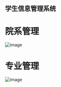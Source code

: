 ## 学生信息管理系统

# 院系管理
![image](https://user-images.githubusercontent.com/26055479/130477801-7e952f35-90fe-44e6-8b46-259365ce47de.png)

# 专业管理
![image](https://user-images.githubusercontent.com/26055479/131522444-78fd9d76-6dba-45fc-9b62-532daffc488c.png)






